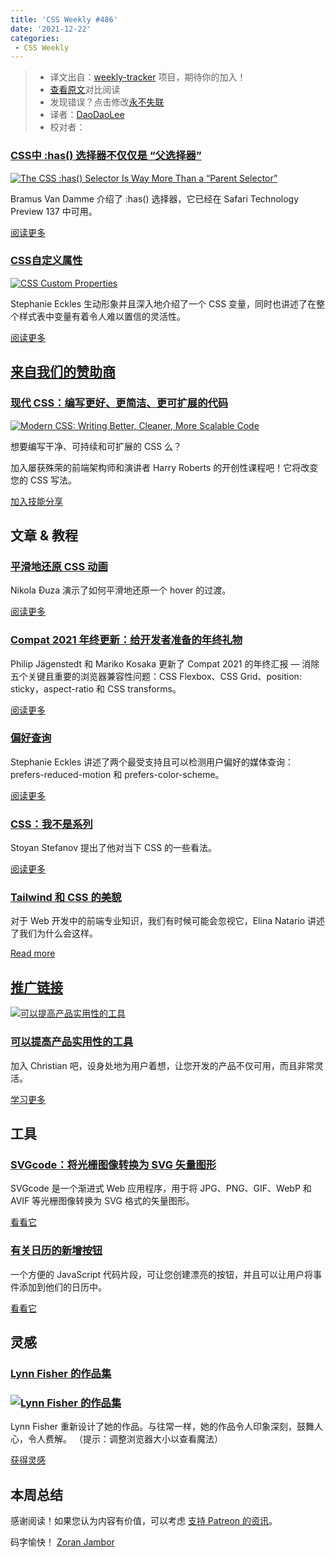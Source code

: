 ```yaml
---
title: 'CSS Weekly #486'
date: '2021-12-22'
categories:
 - CSS Weekly
---
```

> * 译文出自：[weekly-tracker](https://github.com/FEDarling/weekly-tracker) 项目，期待你的加入！
> * [查看原文](https://css-weekly.com/issue-486/)对比阅读
> * 发现错误？点击修改[永不失联](https://github.com/FEDarling/weekly-tracker/blob/main/weeklys/css_weekly/486/README.md)
> * 译者：[DaoDaoLee](https://github.com/daodaolee)
> * 校对者：

### [CSS中 :has() 选择器不仅仅是 “父选择器”](./has_selector.md)

[![The CSS :has() Selector Is Way More Than a “Parent Selector”](https://css-weekly.com/wp-content/uploads/2021/12/the-css-has-selector-is-way-more-than-a-parent-selector.jpg)](https://www.bram.us/2021/12/21/the-css-has-selector-is-way-more-than-a-parent-selector/?utm_source=CSS-Weekly&utm_campaign=Issue-486&utm_medium=web)

Bramus Van Damme 介绍了 :has() 选择器，它已经在 Safari Technology Preview 137 中可用。

[阅读更多](https://www.bram.us/2021/12/21/the-css-has-selector-is-way-more-than-a-parent-selector/?utm_source=CSS-Weekly&utm_campaign=Issue-486&utm_medium=web)

### [CSS自定义属性](./cutsom_properties.md)


[![CSS Custom Properties](https://css-weekly.com/wp-content/uploads/2021/12/css-custom-properties.jpg)](https://12daysofweb.dev/2021/css-custom-properties/?utm_source=CSS-Weekly&utm_campaign=Issue-486&utm_medium=web)

Stephanie Eckles 生动形象并且深入地介绍了一个 CSS 变量，同时也讲述了在整个样式表中变量有着令人难以置信的灵活性。

[阅读更多](https://12daysofweb.dev/2021/css-custom-properties/?utm_source=CSS-Weekly&utm_campaign=Issue-486&utm_medium=web)

## [来自我们的赞助商](https://css-weekly.com/advertise)

### [现代 CSS：编写更好、更简洁、更可扩展的代码](https://cssw.io/write-better-css)


[![Modern CSS: Writing Better, Cleaner, More Scalable Code](https://css-weekly.com/wp-content/uploads/2021/12/modern-css-writing-better-cleaner-more-scalable-code.jpg)](https://cssw.io/write-better-css)

想要编写干净、可持续和可扩展的 CSS 么？

加入屡获殊荣的前端架构师和演讲者 Harry Roberts 的开创性课程吧！它将改变您的 CSS 写法。

[加入技能分享](https://cssw.io/write-better-css)

## 文章 & 教程

### [平滑地还原 CSS 动画](https://pragmaticpineapple.com/smoothly-reverting-css-animations/?utm_source=CSS-Weekly&utm_campaign=Issue-486&utm_medium=web)

Nikola Đuza 演示了如何平滑地还原一个 hover 的过渡。

[阅读更多](https://pragmaticpineapple.com/smoothly-reverting-css-animations/?utm_source=CSS-Weekly&utm_campaign=Issue-486&utm_medium=web)

### [Compat 2021 年终更新：给开发者准备的年终礼物](https://web.dev/compat2021-holiday-update/?utm_source=CSS-Weekly&utm_campaign=Issue-486&utm_medium=web)

Philip Jägenstedt 和 Mariko Kosaka 更新了 Compat 2021 的年终汇报 — 消除五个关键且重要的浏览器兼容性问题：CSS Flexbox、CSS Grid、position: sticky，aspect-ratio 和 CSS transforms。

[阅读更多](https://web.dev/compat2021-holiday-update/?utm_source=CSS-Weekly&utm_campaign=Issue-486&utm_medium=web)

### [偏好查询](https://12daysofweb.dev/2021/preference-queries/?utm_source=CSS-Weekly&utm_campaign=Issue-486&utm_medium=web)

Stephanie Eckles 讲述了两个最受支持且可以检测用户偏好的媒体查询：prefers-reduced-motion 和 prefers-color-scheme。

[阅读更多](https://12daysofweb.dev/2021/preference-queries/?utm_source=CSS-Weekly&utm_campaign=Issue-486&utm_medium=web)

### [CSS：我不是系列](https://calendar.perfplanet.com/2021/css-me-not/?utm_source=CSS-Weekly&utm_campaign=Issue-486&utm_medium=web)

Stoyan Stefanov 提出了他对当下 CSS 的一些看法。

[阅读更多](https://calendar.perfplanet.com/2021/css-me-not/?utm_source=CSS-Weekly&utm_campaign=Issue-486&utm_medium=web)

### [Tailwind 和 CSS 的美貌](https://thoughtbot.com/blog/tailwind-and-the-femininity-of-css?utm_source=CSS-Weekly&utm_campaign=Issue-486&utm_medium=web)

对于 Web 开发中的前端专业知识，我们有时候可能会忽视它，Elina Natario 讲述了我们为什么会这样。

[Read more](https://thoughtbot.com/blog/tailwind-and-the-femininity-of-css?utm_source=CSS-Weekly&utm_campaign=Issue-486&utm_medium=web)

## [推广链接](https://css-weekly.com/advertise/#job-ad)

[![可以提高产品实用性的工具](https://css-weekly.com/wp-content/uploads/2021/12/tools-for-improving-product-accessibility.jpg)](https://cssw.io/tools-for-improving-product-accessibility)

### [可以提高产品实用性的工具](https://cssw.io/tools-for-improving-product-accessibility)

加入 Christian 吧，设身处地为用户着想，让您开发的产品不仅可用，而且非常灵活。

[学习更多](https://cssw.io/tools-for-improving-product-accessibility)

## 工具

### [SVGcode：将光栅图像转换为 SVG 矢量图形](https://web.dev/svgcode/?utm_source=CSS-Weekly&utm_campaign=Issue-486&utm_medium=web)

SVGcode 是一个渐进式 Web 应用程序，用于将 JPG、PNG、GIF、WebP 和 AVIF 等光栅图像转换为 SVG 格式的矢量图形。

[看看它](https://web.dev/svgcode/?utm_source=CSS-Weekly&utm_campaign=Issue-486&utm_medium=web)

### [有关日历的新增按钮](https://jekuer.github.io/add-to-calendar-button/?utm_source=CSS-Weekly&utm_campaign=Issue-486&utm_medium=web)

一个方便的 JavaScript 代码片段，可让您创建漂亮的按钮，并且可以让用户将事件添加到他们的日历中。

[看看它](https://jekuer.github.io/add-to-calendar-button/?utm_source=CSS-Weekly&utm_campaign=Issue-486&utm_medium=web)

## 灵感
### [Lynn Fisher 的作品集](https://lynnandtonic.com/?utm_source=CSS-Weekly&utm_campaign=Issue-486&utm_medium=web)

### [![Lynn Fisher 的作品集](https://css-weekly.com/wp-content/uploads/2021/12/lynnandtonic.png)](https://lynnandtonic.com/?utm_source=CSS-Weekly&utm_campaign=Issue-486&utm_medium=web)

Lynn Fisher 重新设计了她的作品。与往常一样，她的作品令人印象深刻，鼓舞人心，令人费解。 （提示：调整浏览器大小以查看魔法）

[获得灵感](https://lynnandtonic.com/?utm_source=CSS-Weekly&utm_campaign=Issue-486&utm_medium=web)

## 本周总结

感谢阅读！如果您认为内容有价值，可以考虑 [支持 Patreon 的资讯](https://bit.ly/cssweekly-patreon)。

码字愉快！ 
[Zoran Jambor](https://twitter.com/ZoranJambor)